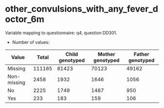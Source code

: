 # other_convulsions_with_any_fever_doctor_6m
Variable mapping to questionnaire: q4, question DD301.
- Number of values:

| Value | Total | Child genotyped | Mother genotyped | Father genotyped |
| ----- | ----- | --------------- | ---------------- | ---------------- |
| Missing | 111165 | 81423 | 70123 | 49162 |
| Non-missing | 2458 | 1932 | 1646 | 1056 |
| No | 2225 | 1749 | 1487 |950 |
| Yes | 233 | 183 | 159 |106 |



